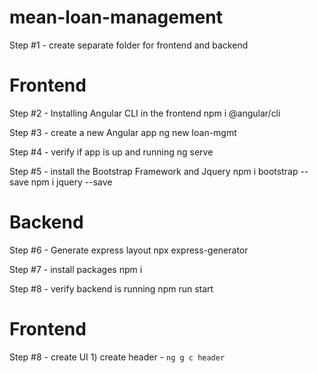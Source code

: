 # mean-loan-management

Step #1 - create separate folder for frontend and backend

# Frontend
Step #2 - Installing Angular CLI in the frontend
    npm i @angular/cli

Step #3 - create a new Angular app
    ng new loan-mgmt

Step #4 - verify if app is up and running 
    ng serve

Step #5 - install the Bootstrap Framework and Jquery
    npm i bootstrap --save
    npm i jquery --save

# Backend
Step #6 - Generate express layout
    npx express-generator

Step #7 - install packages 
    npm i 

Step #8 - verify backend is running 
    npm run start

# Frontend
Step #8 - create UI
    1) create header - `ng g c header`